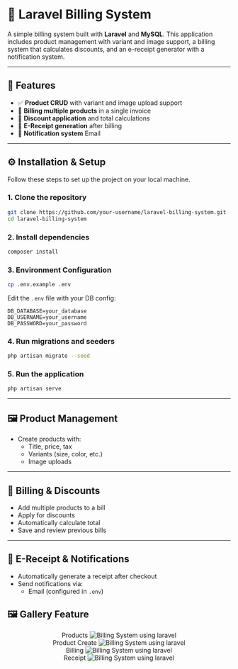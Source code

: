 
# 🧾 Laravel Billing System

A simple billing system built with **Laravel** and **MySQL**. This application includes product management with variant and image support, a billing system that calculates discounts, and an e-receipt generator with a notification system.

---

## 🚀 Features

- ✅ **Product CRUD** with variant and image upload support  
- 🛒 **Billing multiple products** in a single invoice  
- 💸 **Discount application** and total calculations  
- 📄 **E-Receipt generation** after billing  
- 🔔 **Notification system** Email

---

## ⚙️ Installation & Setup

Follow these steps to set up the project on your local machine.

### 1. Clone the repository

```bash
git clone https://github.com/your-username/laravel-billing-system.git
cd laravel-billing-system
```

### 2. Install dependencies
```bash
composer install
```

### 3. Environment Configuration
```bash
cp .env.example .env
```
Edit the `.env` file with your DB config:

```env
DB_DATABASE=your_database
DB_USERNAME=your_username
DB_PASSWORD=your_password
```

### 4. Run migrations and seeders
```bash
php artisan migrate --seed
```

### 5. Run the application
```bash
php artisan serve
```

---
## 🖼 Product Management

-   Create products with:
    -   Title,  price, tax
    -   Variants (size, color, etc.)
    -   Image uploads
---

## 🧮 Billing & Discounts

-   Add multiple products to a bill
-   Apply for discounts
-   Automatically calculate total
-   Save and review previous bills
 
---

## 📩 E-Receipt & Notifications

-   Automatically generate a receipt after checkout
-   Send notifications via:
    -   Email (configured in `.env`)

## 🖼️ Gallery Feature

<p align="center">
Products
<img src="https://raw.githubusercontent.com/mkk-karthi/billing-system-laravel/master/public/tutorial/products.png" alt="Billing System using laravel"><br>
Product Create
<img src="https://raw.githubusercontent.com/mkk-karthi/billing-system-laravel/master/public/tutorial/product-create.png" alt="Billing System using laravel"><br>
Billing
<img src="https://raw.githubusercontent.com/mkk-karthi/billing-system-laravel/master/public/tutorial/billing.png" alt="Billing System using laravel"><br>
Receipt
<img src="https://raw.githubusercontent.com/mkk-karthi/billing-system-laravel/master/public/tutorial/receipt.png" alt="Billing System using laravel"><br>
</p>

